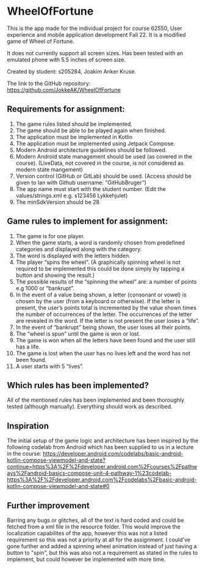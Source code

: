 # WheelOfFortune

This is the app made for the individual project for course 62550, User experience and mobile application development Fall 22. It is a modified game of Wheel of Fortune.

It does not currently support all screen sizes. Has been tested with an emulated phone with 5.5 inches of screen size.

Created by student: s205284, Joakim Anker Kruse.

The link to the GitHub repository: https://github.com/JokkeAK/WheelOfFortune 

## Requirements for assignment:
1. The game rules listed should be implemented.
2. The game should be able to be played again when finished.
3. The application must be implemented in Kotlin
4. The application must be implemented using Jetpack Compose.
5. Modern Android architecture guidelines should be followed.
6. Modern Android state management should be used (as covered in the course). (LiveData, not covered in the course, is not considered as modern state mangement)
7. Version control (GitHub or GitLab) should be used. (Access should be given to Ian with Github username: “GitHubBruger”)
8. The app name must start with the student number.
(Edit the values/strings.xml e.g. <string name="app_name">s123456 Lykkehjulet</string>)
9. The minSdkVersion should be 28

## Game rules to implement for assignment:
1. The game is for one player.
2. When the game starts, a word is randomly chosen from predefined categories and
displayed along with the category.
3. The word is displayed with the letters hidden.
4. The player “spins the wheel”. (A graphically spinning wheel is not required to be
implemented this could be done simply by tapping a button and showing the result.)
5. The possible results of the “spinning the wheel” are: a number of points e.g 1000 or
“bankrupt”.
6. In the event of a value being shown, a letter (consonant or vowel) is chosen by the user
(from a keyboard or otherwise). If the letter is present, the user’s points total is
incremented by the value shown times the number of occurrences of the letter. The
occurrences of the letter are revealed in the word. If the letter is not present the user loses
a “life”.
7. In the event of “bankrupt” being shown, the user loses all their points.
8. The “wheel is spun” until the game is won or lost.
9. The game is won when all the letters have been found and the user still has a life.
10. The game is lost when the user has no lives left and the word has not been found.
11. A user starts with 5 “lives”.

## Which rules has been implemented?
All of the mentioned rules has been implemented and been thoroughly tested (although manually). Everything should work as described.

## Inspiration
The initial setup of the game logic and architecture has been inspired by the following codelab from Android which has been supplied to us in a lecture in the course:
https://developer.android.com/codelabs/basic-android-kotlin-compose-viewmodel-and-state?continue=https%3A%2F%2Fdeveloper.android.com%2Fcourses%2Fpathways%2Fandroid-basics-compose-unit-4-pathway-1%23codelab-https%3A%2F%2Fdeveloper.android.com%2Fcodelabs%2Fbasic-android-kotlin-compose-viewmodel-and-state#0

## Further improvement
Barring any bugs or glitches, all of the text is hard coded and could be fetched from a xml file in the resource folder. This would improve the localization capabilites of the app, however this was not a listed 
requirement so this was not a priority at all for the assignment. I could've gone further and added a spinning wheel animation instead of just having a button to "spin", but
this was also not a requirement as stated in the rules to implement, but could however be implemented with more time. 
